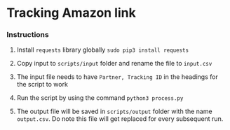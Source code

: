 # Tracking Amazon link 

### Instructions
1. Install `requests` library globally
   `sudo pip3 install requests`

2. Copy input to `scripts/input` folder and rename the file to `input.csv` 
3. The input file needs to have `Partner, Tracking ID` in the headings for the script to work 
4. Run the script by using the command 
   `python3 process.py` 
5. The output file will be saved in `scripts/output` folder with the name `output.csv`. Do note this file will get
replaced for every subsequent run.  
